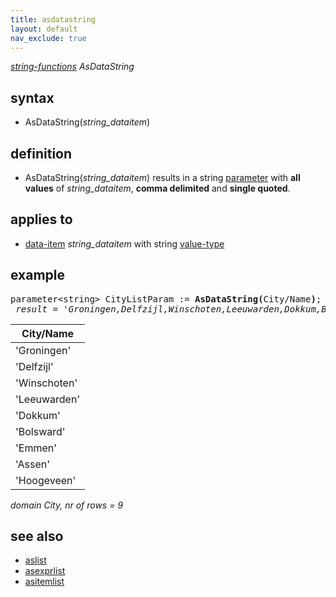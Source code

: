 ```yaml
---
title: asdatastring
layout: default
nav_exclude: true
---
```

*[string-functions](string-functions) AsDataString*

## syntax

- AsDataString(*string_dataitem*)

## definition

- AsDataString(*string_dataitem*) results in a string [parameter](parameter) with **all values** of *string_dataitem*, **comma delimited** and **single quoted**.

## applies to

- [data-item](data-item) *string_dataitem* with string [value-type](value-type)

## example

<pre>
parameter&lt;string&gt; CityListParam := <B>AsDataString(</B>City/Name<B>)</B>;  
<I> result = 'Groningen,Delfzijl,Winschoten,Leeuwarden,Dokkum,Bolsward,Emmen,Assen,Hoogeveen'</I>
</pre>

| City/Name    | 
|--------------|
| 'Groningen'  |
| 'Delfzijl'   |
| 'Winschoten' |
| 'Leeuwarden' |
| 'Dokkum'     |
| 'Bolsward'   |
| 'Emmen'      |
| 'Assen'      |
| 'Hoogeveen'  |

*domain City, nr of rows = 9*

## see also

- [aslist](aslist)
- [asexprlist](asexprlist)
- [asitemlist](asitemlist)